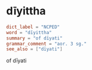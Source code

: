 # dīyittha

``` toml
dict_label = "NCPED"
word = "dīyittha"
summary = "of dīyati"
grammar_comment = "aor. 3 sg."
see_also = ["dīyati"]
```

of dīyati

